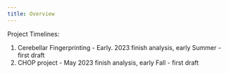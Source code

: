 ```yaml
---
title: Overview
---
```


Project Timelines:

1. Cerebellar Fingerprinting - Early. 2023 finish analysis, early Summer - first draft
2. CHOP project - May 2023 finish analysis, early Fall - first draft